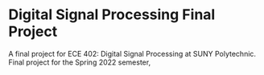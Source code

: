 # Digital Signal Processing Final Project
 A final project for ECE 402: Digital Signal Processing at SUNY Polytechnic. Final project for the Spring 2022 semester,

